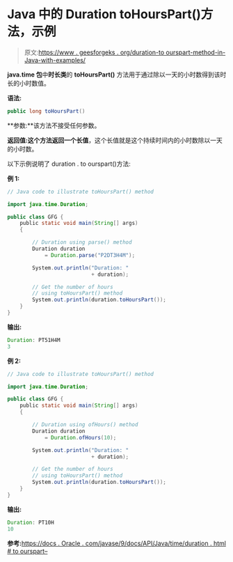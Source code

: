 # Java 中的 Duration toHoursPart()方法，示例

> 原文:[https://www . geesforgeks . org/duration-to ourspart-method-in-Java-with-examples/](https://www.geeksforgeeks.org/duration-tohourspart-method-in-java-with-examples/)

**java.time 包**中**时长类**的 **toHoursPart()** 方法用于通过除以一天的小时数得到该时长的小时数值。

**语法:**

```java
public long toHoursPart()

```

**参数:**该方法不接受任何参数。

**返回值:**这个方法返回一个**长值**，这个长值就是这个持续时间内的小时数除以一天的小时数。

以下示例说明了 duration . to ourspart()方法:

**例 1:**

```java
// Java code to illustrate toHoursPart() method

import java.time.Duration;

public class GFG {
    public static void main(String[] args)
    {

        // Duration using parse() method
        Duration duration
            = Duration.parse("P2DT3H4M");

        System.out.println("Duration: "
                           + duration);

        // Get the number of hours
        // using toHoursPart() method
        System.out.println(duration.toHoursPart());
    }
}
```

**输出:**

```java
Duration: PT51H4M
3

```

**例 2:**

```java
// Java code to illustrate toHoursPart() method

import java.time.Duration;

public class GFG {
    public static void main(String[] args)
    {

        // Duration using ofHours() method
        Duration duration
            = Duration.ofHours(10);

        System.out.println("Duration: "
                           + duration);

        // Get the number of hours
        // using toHoursPart() method
        System.out.println(duration.toHoursPart());
    }
}
```

**输出:**

```java
Duration: PT10H
10

```

**参考:**[https://docs . Oracle . com/javase/9/docs/API/Java/time/duration . html # to ourspart–](https://docs.oracle.com/javase/9/docs/api/java/time/Duration.html#toHoursPart--)